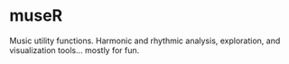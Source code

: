 # museR
Music utility functions.  Harmonic and rhythmic analysis, exploration, and visualization tools... mostly for fun.
